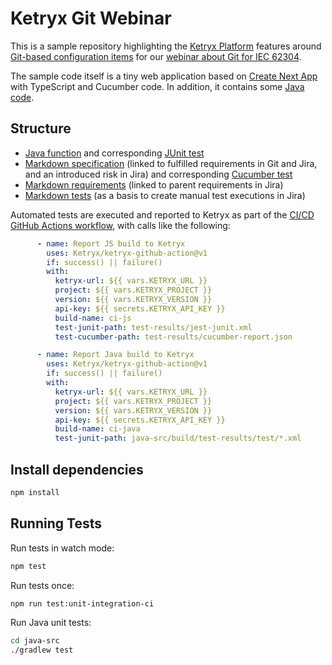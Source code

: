 # Ketryx Git Webinar

This is a sample repository highlighting the [Ketryx Platform](https://www.ketryx.com/platform) features around [Git-based configuration items](https://docs.ketryx.com/manuals/man-09-git-based-configuration-items) for our [webinar about Git for IEC 62304](https://www.linkedin.com/posts/ketryx_register-today-activity-7181351604917280768-RTpJ/).

The sample code itself is a tiny web application based on [Create Next App](https://github.com/vercel/next.js/tree/canary/packages/create-next-app#readme) with TypeScript and Cucumber code. In addition, it contains some  [Java code](java-src).

## Structure

* [Java function](java-src/src/main/java/com/ketryx/sample/AddNumbers.java) and corresponding [JUnit test](java-src/src/test/java/com/ketryx/sample/AddNumbersTest.java)
* [Markdown specification](specs/spec-dose-administration.md) (linked to fulfilled requirements in Git and Jira, and an introduced risk in Jira) and corresponding [Cucumber test](features/dose-administration.feature)
* [Markdown requirements](reqs) (linked to parent requirements in Jira)
* [Markdown tests](tests) (as a basis to create manual test executions in Jira)

Automated tests are executed and reported to Ketryx as part of the [CI/CD GitHub Actions workflow](.github/workflows/cicd.yml), with calls like the following:

```yaml
      - name: Report JS build to Ketryx
        uses: Ketryx/ketryx-github-action@v1
        if: success() || failure()
        with:
          ketryx-url: ${{ vars.KETRYX_URL }}
          project: ${{ vars.KETRYX_PROJECT }}
          version: ${{ vars.KETRYX_VERSION }}
          api-key: ${{ secrets.KETRYX_API_KEY }}
          build-name: ci-js
          test-junit-path: test-results/jest-junit.xml
          test-cucumber-path: test-results/cucumber-report.json

      - name: Report Java build to Ketryx
        uses: Ketryx/ketryx-github-action@v1
        if: success() || failure()
        with:
          ketryx-url: ${{ vars.KETRYX_URL }}
          project: ${{ vars.KETRYX_PROJECT }}
          version: ${{ vars.KETRYX_VERSION }}
          api-key: ${{ secrets.KETRYX_API_KEY }}
          build-name: ci-java
          test-junit-path: java-src/build/test-results/test/*.xml
```

## Install dependencies

```bash
npm install
```

## Running Tests

Run tests in watch mode:

```bash
npm test
```

Run tests once:

```bash
npm run test:unit-integration-ci
```

Run Java unit tests:

```bash
cd java-src
./gradlew test
```
